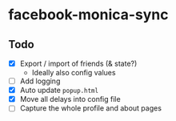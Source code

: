 # facebook-monica-sync

## Todo

- [x] Export / import of friends (& state?)
  - Ideally also config values
- [ ] Add logging
- [x] Auto update `popup.html`
- [x] Move all delays into config file
- [ ] Capture the whole profile and about pages
